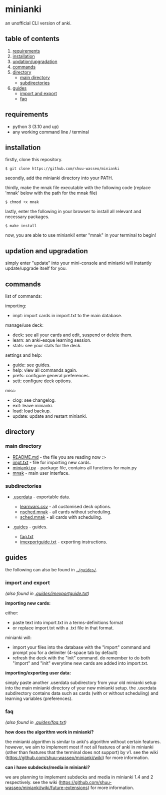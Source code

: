# minianki

an unofficial CLI version of anki.

## table of contents
1. [requirements](#requirements)
2. [installation](#installation)
3. [updation/upgradation](#updation-and-upgradation)
4. [commands](#commands)
5. [directory](#directory)
	- [main directory](#main-directory)
	- [subdirectories](#subdirectories)
7. [guides](#guides)
	- [import and export](#import-and-export)
	- [faq](#faq)

## requirements
- python 3 (3.10 and up)
- any working command line / terminal

## installation
firstly, clone this repository.

```
$ git clone https://github.com/shuu-wasseo/minianki
```

secondly, add the minianki directory into your PATH. 

thirdly, make the mnak file executable with the following code (replace 'mnak' below with the path for the mnak file)

```
$ chmod +x mnak
```

lastly, enter the following in your browser to install all relevant and necessary packages.

```
$ make install
```

now, you are able to use minianki! enter "mnak" in your terminal to begin!

## updation and upgradation
simply enter "update" into your mini-console and minianki will instantly update/upgrade itself for you.

## commands 
list of commands:

importing:
- impt: import cards in import.txt to the main database.

manage/use deck:
- deck: see all your cards and edit, suspend or delete them.
- learn: an anki-esque learning session.
- stats: see your stats for the deck.

settings and help:
- guide: see guides.
- help: view all commands again.
- prefs: configure general preferences.
- sett: configure deck options.

misc:
- clog: see changelog.
- exit: leave minianki.
- load: load backup.
- update: update and restart minianki.

## directory
### main directory
- [README.md](https://github.com/shuu-wasseo/minianki/blob/main/READNE.md) - the file you are reading now :>
- [impt.txt](https://github.com/shuu-wasseo/minianki/blob/main/impt.txt) - file for importing new cards.
- [minianki.py](https://github.com/shuu-wasseo/minianki/blob/main/minianki.py) - package file, contains all functions for main.py
- [mnak](https://github.com/shuu-wasseo/minianki/blob/main/mnak) - main user interface.

### subdirectories
- [.userdata](https://github.com/shuu-wasseo/minianki/tree/main/.userdata) - exportable data.
  - [learnvars.csv](https://github.com/shuu-wasseo/minianki/blob/main/.userdata/learnvars.csv) - all customised deck options.
  - [nsched.mnak](https://github.com/shuu-wasseo/minianki/blob/main/.userdata/nsched.mnak) - all cards without scheduling.
  - [sched.mnak](https://github.com/shuu-wasseo/minianki/blob/main/.userdata/sched.mnak) - all cards with scheduling.

- [.guides](https://github.com/shuu-wasseo/minianki/tree/main/export) - guides.
  - [faq.txt](https://github.com/shuu-wasseo/minianki/blob/main/.guides/faq.txt)
  - [imexportguide.txt](https://github.com/shuu-wasseo/minianki/blob/main/.guides/imexportguide.txt) - exporting instructions.

## guides
the following can also be found in [`./guides/`](https://github.com/shuu-wasseo/minianki/tree/main/export).

### import and export 
*(also found in [.guides/imexportguide.txt](https://github.com/shuu-wasseo/minianki/blob/main/.guides/imexportguide.txt))*

**importing new cards:**

either:
- paste text into import.txt in a terms-definitions format
- or replace import.txt with a .txt file in that format.

minianki will:
- import your files into the database with the "import" command and prompt you for a delimiter (4-space tab by default)
- refresh the deck with the "init" command. 
do remember to do both "import" and "init" everytime new cards are added into import.txt.

**importing/exporting user data:**

simply paste another .userdata subdirectory from your old minianki setup into the main minianki directory of your new minianki setup. 
the .userdata subdirectory contains data such as cards (with or without scheduling) and learning variables (preferences).

### faq
*(also found in [.guides/faq.txt](https://github.com/shuu-wasseo/minianki/blob/main/.guides/faq.txt))*

**how does the algorithm work in minianki?**

the minianki algorithm is similar to anki's algorithm without certain features. however, we aim to implement most if not all features of anki in minianki (other than features that the terminal does not support) by v1. see the wiki (https://github.com/shuu-wasseo/minianki/wiki) for more information.

**can i have subdecks/media in minianki?**

we are planning to implement subdecks and media in minianki 1.4 and 2 respectively. see the wiki (https://github.com/shuu-wasseo/minianki/wiki/future-extensions) for more information.
